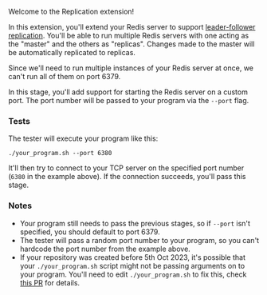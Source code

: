 Welcome to the Replication extension!

In this extension, you'll extend your Redis server to support [leader-follower replication](https://redis.io/docs/management/replication/). You'll be able to run
multiple Redis servers with one acting as the "master" and the others as "replicas". Changes made to the master will be automatically replicated to replicas.

Since we'll need to run multiple instances of your Redis server at once, we can't run all of them on port 6379.

In this stage, you'll add support for starting the Redis server on a custom port. The port number will be passed to your program via the `--port` flag.

### Tests

The tester will execute your program like this:

```
./your_program.sh --port 6380
```

It'll then try to connect to your TCP server on the specified port number (`6380` in the example above). If the connection succeeds, you'll pass this stage.

### Notes

- Your program still needs to pass the previous stages, so if `--port` isn't specified, you should default to port 6379.
- The tester will pass a random port number to your program, so you can't hardcode the port number from the example above.
- If your repository was created before 5th Oct 2023, it's possible that your `./your_program.sh` script
might not be passing arguments on to your program. You'll need to edit `./your_program.sh` to fix this, check
[this PR](https://github.com/codecrafters-io/build-your-own-redis/pull/89/files) for details.
